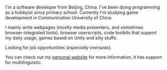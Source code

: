 I'm a software developer from Beijing, China.
I've been doing programming as a hobbyist since primary school.
Currently I'm studying game development in Communication University of China.

I mainly write webpages (mostly media presenters, and sometimes browser-integrated tools), browser userscripts, code toolkits that support my daily usage, games based on Unity and silly stuffs.

Looking for job opportunities (*especially overseas*).

You can check out my [personal website](https://wangnianyi2001.github.io/) for more information, it has support for multilinguistic.
